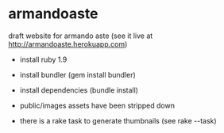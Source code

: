 armandoaste
===========

draft website for armando aste (see it live at http://armandoaste.herokuapp.com)

- install ruby 1.9
- install bundler (gem install bundler)
- install dependencies (bundle install)

- public/images assets have been stripped down
- there is a rake task to generate thumbnails (see rake --task)
